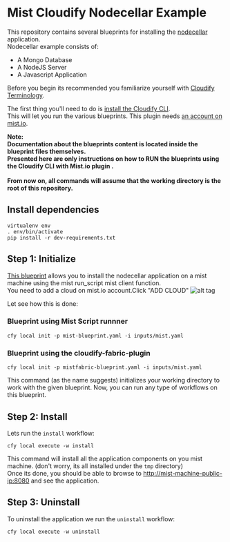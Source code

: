 # Mist Cloudify Nodecellar Example


This repository contains several blueprints for installing the
[nodecellar](http://coenraets.org/blog/2012/10/nodecellar-sample-application-with-backbone-js-twitter-bootstrap-node-js-express-and-mongodb/)
application.<br>
Nodecellar example consists of:

- A Mongo Database
- A NodeJS Server
- A Javascript Application

Before you begin its recommended you familiarize yourself with
[Cloudify Terminology](http://getcloudify.org/guide/3.1/reference-terminology.html).

The first thing you'll need to do is
[install the Cloudify CLI](http://getcloudify.org/guide/3.1/installation-cli.html).
<br>
This will let you run the various blueprints.
This plugin needs [an account on mist.io](https://mist.io/).

**Note: <br>Documentation about the blueprints content is located inside the blueprint files themselves.
<br>Presented here are only instructions on how to RUN the blueprints using the Cloudify CLI with Mist.io plugin .**
<br><br>
**From now on, all commands will assume that the working directory is the root of this repository.**

## Install dependencies
`virtualenv env` </br>
`. env/bin/activate` </br>
`pip install -r dev-requirements.txt` </br>


## Step 1: Initialize

[This blueprint](mist-blueprint.yaml) allows you to install the nodecellar application on a mist machine using the mist run_script mist client function. <br>
You need to add a cloud on mist.io account.Click "ADD CLOUD" ![alt tag](http://d33v4339jhl8k0.cloudfront.net/docs/assets/555c5984e4b01a224b425242/images/5605257f903360177092e035/file-ysREVMYhF4.png) 

Let see how this is done:

### Blueprint using Mist Script runnner

`cfy local init -p mist-blueprint.yaml -i inputs/mist.yaml` <br>

### Blueprint using the cloudify-fabric-plugin

`cfy local init -p mistfabric-blueprint.yaml -i inputs/mist.yaml` <br>

This command (as the name suggests) initializes your working directory to work with the given blueprint.
Now, you can run any type of workflows on this blueprint. <br>

## Step 2: Install

Lets run the `install` workflow: <br>

`cfy local execute -w install`

This command will install all the application components on you mist machine.
(don't worry, its all installed under the `tmp` directory)<br>
Once its done, you should be able to browse to [http://mist-machine-public-ip:8080](http://mist-machine-public-ip:8080) and see the application.
<br>


## Step 3: Uninstall

To uninstall the application we run the `uninstall` workflow: <br>

`cfy local execute -w uninstall`

